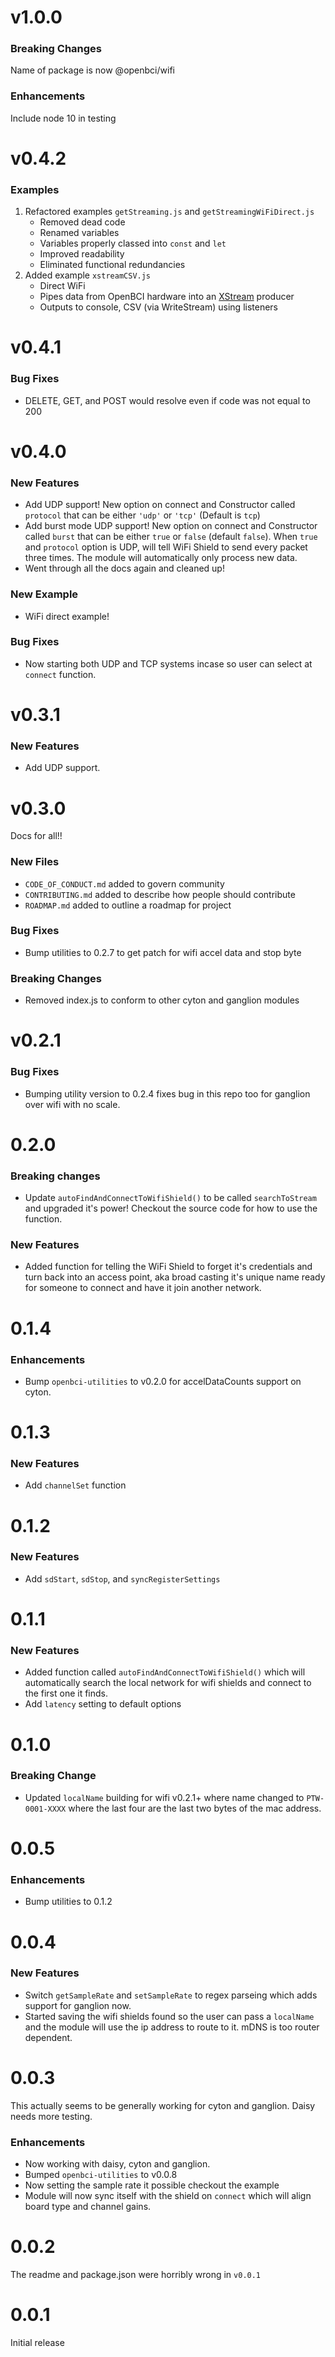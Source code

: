 # v1.0.0

### Breaking Changes

Name of package is now @openbci/wifi

### Enhancements

Include node 10 in testing

# v0.4.2

### Examples

1. Refactored examples `getStreaming.js` and `getStreamingWiFiDirect.js`
   - Removed dead code
   - Renamed variables
   - Variables properly classed into `const` and `let`
   - Improved readability
   - Eliminated functional redundancies
2. Added example `xstreamCSV.js`
   - Direct WiFi
   - Pipes data from OpenBCI hardware into an [XStream](https://github.com/staltz/xstream) producer
   - Outputs to console, CSV (via WriteStream) using listeners

# v0.4.1

### Bug Fixes

* DELETE, GET, and POST would resolve even if code was not equal to 200

# v0.4.0

### New Features

* Add UDP support! New option on connect and Constructor called `protocol` that can be either `'udp'` or `'tcp'` (Default is `tcp`)
* Add burst mode UDP support! New option on connect and Constructor called `burst` that can be either `true` or `false` (default `false`). When `true` and `protocol` option is UDP, will tell WiFi Shield to send every packet three times. The module will automatically only process new data.
* Went through all the docs again and cleaned up!

### New Example

* WiFi direct example!

### Bug Fixes

* Now starting both UDP and TCP systems incase so user can select at `connect` function.

# v0.3.1

### New Features

* Add UDP support.

# v0.3.0

Docs for all!!

### New Files

* `CODE_OF_CONDUCT.md` added to govern community
* `CONTRIBUTING.md` added to describe how people should contribute
* `ROADMAP.md` added to outline a roadmap for project

### Bug Fixes

* Bump utilities to 0.2.7 to get patch for wifi accel data and stop byte

### Breaking Changes

* Removed index.js to conform to other cyton and ganglion modules

# v0.2.1

### Bug Fixes

* Bumping utility version to 0.2.4 fixes bug in this repo too for ganglion over wifi with no scale.

# 0.2.0

### Breaking changes

* Update `autoFindAndConnectToWifiShield()` to be called `searchToStream` and upgraded it's power! Checkout the source code for how to use the function.

### New Features

* Added function for telling the WiFi Shield to forget it's credentials and turn back into an access point, aka broad casting it's unique name ready for someone to connect and have it join another network.

# 0.1.4

### Enhancements

* Bump `openbci-utilities` to v0.2.0 for accelDataCounts support on cyton.

# 0.1.3

### New Features

* Add `channelSet` function

# 0.1.2

### New Features

* Add `sdStart`, `sdStop`, and `syncRegisterSettings`

# 0.1.1

### New Features

* Added function called `autoFindAndConnectToWifiShield()` which will automatically search the local network for wifi shields and connect to the first one it finds.
* Add `latency` setting to default options

# 0.1.0

### Breaking Change

* Updated `localName` building for wifi v0.2.1+ where name changed to `PTW-0001-XXXX` where the last four are the last two bytes of the mac address.

# 0.0.5

### Enhancements

* Bump utilities to 0.1.2

# 0.0.4

### New Features

* Switch `getSampleRate` and `setSampleRate` to regex parseing which adds support for ganglion now.
* Started saving the wifi shields found so the user can pass a `localName` and the module will use the ip address to route to it. mDNS is too router dependent.

# 0.0.3

This actually seems to be generally working for cyton and ganglion. Daisy needs more testing.

### Enhancements

* Now working with daisy, cyton and ganglion. 
* Bumped `openbci-utilities` to v0.0.8
* Now setting the sample rate it possible checkout the example
* Module will now sync itself with the shield on `connect` which will align board type and channel gains.

# 0.0.2

The readme and package.json were horribly wrong in `v0.0.1`

# 0.0.1

Initial release
